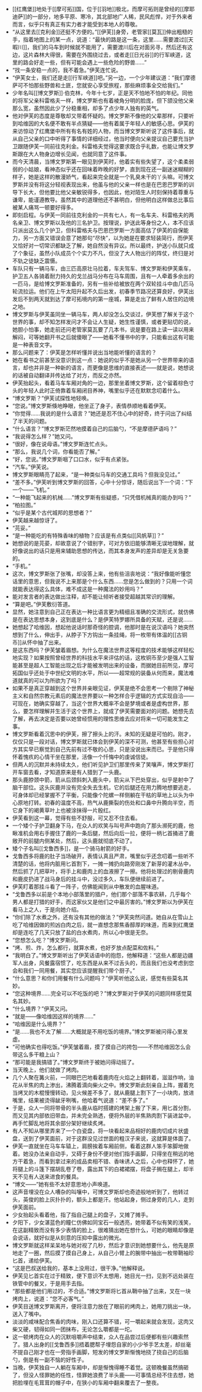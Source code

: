 - [[红鹰堡]]地处于[[摩可拓]]国，位于[[羽地]]极北，而摩可拓则是曾经的[[摩耶迪萨]]的一部分，地多平原、寒冷，其北部地广人稀，民风彪悍，对于外来者而言，似乎只有真正有实力者才能受到本地人的尊敬。
- “从这里去[[克利金]]还挺不方便的。”[[伊芙]]身旁，老管家[[莫瓦]]伸出粗糙的手，指着地图上的某一点，说道：“最快的路是这一条，这里……需要渡过[[天暇川]]，我们的马车到时候就不能用了，需要渡川后在对面另寻，然后还有这边，这片森林大得很，需要在外围绕过去，或者走[[日光谷]]的行军峡道，这里的路会好走一些，但有可能会遇上一些危险的野兽……”
- “找一条安稳一点的，我不着急。”伊芙连忙说。
- “伊芙女士，我们还是走[[行军峡道]]吧。”另一边，一个少年建议道：“我们摩德萨可不怕那些野兽和土匪，您就安心享受旅程，那些麻烦事全交给我们。”
- 少年名叫[[博文罗斯]]·伯克林，今年十七岁，正是天不怕地不怕的年纪。同他的将军父亲科雷格夫一样，博文罗斯也有着棱角分明的脸庞，但下颌没他父亲那么宽，虽然因此少了分稳重相，却多了点少年人独有的英气。
- 他对伊芙的态度是尊敬却又带着怀疑的。博文罗斯不像他的父辈那样，只要听到哈维因的大名便不敢有半点猜疑——他有着属于年轻人的敏感心思。伊芙的来访惊动了红鹰堡中所有有名有姓的人物，而当博文罗斯听说了这件事后，就从自己父亲的口中听得了事情的详细经过，他当时便向父亲提议自己要充当护卫跟随伊芙一同前往克利金。科雷格夫觉得这要求既合乎礼数，也能让博文罗斯跟在大人物身边增长见闻，也就同意了这件事。
- 而今天清晨，当博文罗斯第一眼见到伊芙时，他着实有些失望了，这个柔柔弱弱的小姑娘，看神态似乎还在回味着昨晚的好梦，直到现在还一副迷迷糊糊的样子，她是这样的散漫娇气，看起来完全就是一个乳臭未干的丫头嘛。可博文罗斯并没有将这分轻视表现出来，他虽与他的父亲一样也是在巴恩巴罗斯的训导下长大，但他要比他父亲敏锐得多，也因此，他对陌生人时刻保持着尊重与谦卑，能谨遵教导。虽然其中的道理他还不甚明白，但他明白这样做总比事后被某人痛骂一顿要好得多。
- 即刻启程。与伊芙一同前往克利金的一共有七人，有一名车夫、科雷格夫的两名亲卫、博文罗斯以及他的三名护卫。按理说，护送此等身份之人，本不应该只派出这么几个护卫，但科雷格夫与巴恩巴罗斯一方面高估了伊芙的自保能力，另一方面又错误会意了她那句“尽快”，以为她是在要求轻装简行，而伊芙又恰好对一切常识都缺乏了解，她自然没有异议。所以最终，护送小队就只成了个象征，虽然小队成员个个实力不凡，但没了大人物出行的阵仗，终归是对不轨之徒缺乏震慑。
- 车队只有一辆马车，由三匹高原壮马拉着，车夫驾车、博文罗斯和伊芙乘车，护卫五人各骑着耐力持久的戈兰战马分布在马车周围，且有一人牵着多余出的一匹马，是给博文罗斯准备的，另有一些补给被放在两个双轮挂斗中由几匹马轮流拉运。他们在上午太阳升起不久后出发，初春季节路况还算良好，伊芙出发后不到两天就到达了摩可拓境内的第一座城，算是走出了鲜有人居住的边境之地。
- 博文罗斯与伊芙虽同坐一辆马车，两人却没怎么交谈过，伊芙想了解关于这个世界的事，却不知怎样发问才不会让人生疑，她生性谨慎，或者更贴切的说，她胆小怕事，她走前还问老管家莫瓦要了几本书，说是要在路上读一读以用来解闷，可等她翻开书之后就傻眼了——她看不懂书中的字，只能看出这有可能是一种表音文字。
- 那么问题来了：伊芙是怎样听懂并说出当地能听懂的语言的？
- 她在看书之前甚至没意识到这一点：她说的似乎不是她从另一个世界带来的语言，却也并非是一种新的语言，而更像是思维的直接表述——就是说，她想说的话被自动翻译并传达给了对方，而反之亦然。
- 伊芙抬起头，看着马车车厢对角的一边，那里坐着博文罗斯，这个留着棕色寸头的年轻人此时正倚靠着车厢闭目养神，嘴里似乎还在默默念叨着什么。
- “博文罗斯？”伊芙试探性地轻唤。
- “您说。”博文罗斯倏地睁眼，他坐正了身子，表情恭顺地看着伊芙。
- “你觉得……我说的是什么语言？”她还是忍不住心中的好奇，终于问出了纠结了半天的问题。
- “什么语言？”博文罗斯茫然地摸着自己的后脑勺，“不是摩德萨语吗？”
- “我说得怎么样？”她又问。
- “很好，像在说母语。”博文罗斯连忙点头。
- “那么，我说几个词，你看能否了解。”
- “好，您说。”博文罗斯咽了口口水，似乎有点紧张。
- “汽车。”伊芙说。
- 博文罗斯眼睛亮了起来，“是一种类似马车的交通工具吗？但我没见过。”
- “差不多。”伊芙听到博文罗斯的回答，心中十分惊讶，随后说出下一个词：“下一个——飞机。”
- “一种能飞起来的机械……”博文罗斯有些疑惑，“只凭借机械真的能办到吗？”
- “柏拉图。”
- “似乎是某个古代城邦的思想者？”
- 伊芙越来越惊讶了。
- “芫妥。”
- “是一种能吃的有特殊香味的植物？应该是有点类似[[风帆草]]？”
- 她想说的是芫荽，却故意说了个错别字，可对方依旧能够清晰无误地理解，就好像说出的话只是用来辅助思想的传达，而其本身发声的差异却是无关急要的。
- “手机。”
- 这次，博文罗斯张了张嘴，却没答上来，他有些沮丧地说：“我好像能听懂您话里的意思，但我说不上来那是个什么东西……您是怎么做到的？只用一个词就能表达得这么具体，难不成这是一种魔法的妙用吗？”
- 能对发言者的表达做出注释，却不能让倾听者接受超越其常识的理解。
- “算是吧。”伊芙敷衍答道。
- 显然，她注意到自己正在表达一种比语言更为精细且准确的交流形式，就仿佛是在表达思想本身，这到底是什么？是伊芙特罗娜所具备的天赋，还是说……
- 她想起了哈维因，想起他说话时那奇怪的腔调，他那时是在说汉语吗？她突然想到了什么，伸出手，从脖子下方钩出一条挂绳，将一枚带有体温的[[古铜币]]从怀中抽了出来。
- 是这东西吗？伊芙皱着眉想。为什么在魔法世界这等程度的技术能够这样轻松地实现？如果按照曾经世界的科技水平来评估的话，这枚铜币至少是强人工智能甚至是超人工智能出现之后才能被发明出来的设备，而据她目前所见，摩可拓国似乎还处于中世纪文明的水平，所以——超常规的装备从何而来，魔法难道就真的可以为所欲为了吗？
- 如果不是真正穿越到这个世界并亲眼见证，伊芙是绝不会思考一个剔除了神秘主义和自然宗教元素后的魔法世界要以一种怎样合乎逻辑的方式实现自洽——可现在，她确实穿越了，当这个世界大概率不会是梦境或者是虚构世界，那么，要怎样理解并生活于这个世界上，就成了伊芙需要面对的问题。她想先去了解，再去决定是否要以她曾经惯用的理性思维去应对将来一切可能发生之事。
- 博文罗斯看着沉思中的伊芙，擦了擦头上的汗。未知的无疑是可怕的。刚才，仅仅只是一段对话，博文罗斯就已体会到伊芙的深不可测，他甚至有些担心对方其实早已察觉到自己先前有过不敬的心思，只是没说出来而已。于是他只得怀着愧疚的心情干坐在那里，活像一个忏悔中的虔诚信徒。
- 但两人的沉默并未持续太久，他们听见护卫们那里传来了笑嚷声，博文罗斯打开车窗去看，才知道原来是有人猎到了一头鹿。
- 那头鹿脖颈中箭，箭从后颈斜刺入鹿头中，箭尖从下巴处穿出，似乎是射中了脑干部位。这头灰鹿并没有完全失去生机，它的后腿还在用力腾地想要逃走，可身体却已经掌握不了平衡，只能像个陀螺一样侧躺在干枯的草地上以头为中心原地打转。初春的温度不高，热气从鹿撕裂的伤处和口鼻中升腾向半空，而它身下的褐黄草叶上也被涂抹得一片殷红。
- 伊芙看到这一幕，觉得有些不舒服，可又忍不住去看。
- 一个矮个子护卫翻身下马，在众人的欢笑与叫号声中跑向了那头濒死的鹿，他瞅准机会用右手握住了鹿的一条后腿，然后向后一拉，便将一柄匕首捅进了鹿敞开的前腿内侧某处，然后，这头鹿就彻底不动了。
- 矮个子名叫[[戈鲁西多]]，是一个骑马射箭的好手。
- 戈鲁西多将鹿的肚子当场破开，表情认真且严肃，嘴里似乎还念叨着一些听不清楚的话，他将内脏用匕首割下，一摊一摊扔向路旁刚发了新芽的灌木丛中，然后抓了几把草叶，将手上和鹿肉上的血液擦了一擦。他将处理过的剔骨鹿肉和鹿皮扔进了战马身后的挂斗中，没过多久，车队便继续前进了。
- 伊芙盯着那挂斗看了一阵子，仿佛能闻到从中散发的血腥味道。
- “戈鲁西多以前是个本地小部落里的猎户，他们那个部落不事农耕，几乎每个男人都是打猎的好手，而这家伙又是他们之中最厉害的。”博文罗斯以为伊芙在看马上之人，于是向她介绍。
- “你们除了水煮之外，还有没有其他的做法？”伊芙突然问道。她自从在雪山上吃了哈维因做的煎凶白肉之后，就一直想念那焦香醇厚的味道，而来到红鹰堡却是连吃了几天只放了盐的白水煮肉，所以心中很是无奈。
- “您想怎么吃？”博文罗斯问。
- “烤、煎、炸，怎么都行，就算水煮，也好歹放点配菜和佐料。”
- “我明白了。”博文罗斯听出了伊芙话语中的抱怨，他解释道：“这些人都是边疆军人出身，风餐露宿惯了，吃东西是从来不过舌头的，而且我们也没考虑到您会和我们一同用餐，其实您应该提醒我们带个厨子。”
- “什么意思？和你们用餐有什么问题吗？”伊芙听他这么说，感觉有些莫名其妙。
- “您这种境界……完全可以不吃饭的吧？”博文罗斯对于伊芙的问题同样感觉莫名其妙。
- “什么境界？”伊芙又问。
- “就是——像哈维因这样的境界……”
- “哈维因是什么境界？”
- “是……我也不太了解……大概就是不用吃饭的境界。”博文罗斯被问得心里发虚。
- “可他确实也得吃饭。”伊芙皱着眉，摸了摸自己的挎包——不然哈维因怎么会带这么多干粮上山？
- “那可能是我搞错了。”博文罗斯终于被她问得动摇了。
- 当天晚上，他们就做了烤肉。
- 几个人聚在篝火前，一同眼巴巴地看着鹿肉在火焰之上翻转着，滋滋作响，油花从半焦的肉上渗出，沸腾着滴向柴火之中。博文罗斯此刻亲自上阵，握着充当烤叉的木棍慢慢转动，见火候差不多了，就从鹿腿上割下了一小块肉，放进嘴里，结果被烫得龇牙咧嘴，他哈着气说道：“差不多了。”
- 于是，众人一同将带骨的半头鹿从临时搭建的烤架上搬了下来，用匕首分割，而又见其内部依旧带血，并未完全熟透，便将外层的半焦熟肉割下装进盆中，再手忙脚乱地将其余部分架好继续炙烤。
- 有人不知从哪里弄来了一个白瓷盘，将一块看起来品相好的鹿肉切成片状盛盘，送到了伊芙面前，对于这群没见过世面的粗汉子来说，这就算是体面了。
- 伊芙一直就坐在马车车辕上，肩膀挨着车厢前侧，看着这群人笨手笨脚地做着。她没办法亲自动手，又碍于身份不便对他们指手画脚，只得坐在稍远的地方干着急，而看到拿过来的成品卖相不错、香味诱人之后，心中也释怀了，她将腿上的斗篷下摆胡乱卷了卷，露出其下的白裙裙摆，将盘子搁在腿上，却半天不见有人送来进食的餐具。
- “博文——”她有些不太好意思地小声唤道。
- 这声音埋没在众人嘈杂的叫嚷中，可博文罗斯却也奇迹般地听到了，他转过头，英俊的脸上灰扑扑的，额头上都是汗。他站起身，侧过身旁的几人，走到伊芙面前。
- 少女抬起头看着他，指了指自己腿上的盘子，又摊了摊手。
- 夕阳下，少女湛蓝色的瞳仁仿佛如同宝石一般透亮，她带着不似有笑的浅笑，在这副精致而没有多少表情的脸上，很难猜出她在想什么，可她的眼睛却像是会说话，就好似是从刻意的压抑中露出的微光。
- 博文罗斯就这样呆呆地与她对视了几秒，然后才意识到她想要什么，他先是原地走了一圈，然后摸了摸自己身上，从自己小臂上的腕带中抽出一枚带鞘袖珍匕首，递给伊芙。
- “这是巴叔送给我的，基本上没用过，很干净。”他解释说。
- 伊芙见匕首实在过于精致，便下意识不太想用，她目光一扫，见到不远处装在铁管中的餐叉，于是用手去指。
- “那些都是他们用过的，不合适。”博文罗斯将匕首从鞘中抽了出来，叉在一块烤肉上，说道：“您不必客气。”
- 伊芙目送博文罗斯离开，便将注意力放在了眼前的烤肉上，她用刀挑出一块，送入了嘴中。
- 淡淡的咸味配合焦香的肉味，刚入口还算不错，可一嚼起来就会发现，这肉又柴又硬，韧得如同一团抹布，无论怎么嚼都是一坨。
- 这一顿烤肉在众人的沉默咀嚼声中结束，众人在品尝过后便都有些兴趣索然了。猎人出身的[[戈鲁西多]]捂着腮帮子埋怨自家的小少爷手艺太差，却丝毫不提自己刚才也在一旁指手画脚，短发的博文罗斯惭愧地挠了挠自己的后脑勺，倒是有一副不恼的好性子。
- 当晚，伊芙独自一人躺在车厢中，却是惭愧得睡不着觉。这顿晚餐虽然搞砸了，但没人怪罪她的任性，怪罪她浪费了半头鹿——可事情总经不住去想，她把脸埋在毛茸茸的帽子中，在狭小的车厢中翻来覆去了一整夜。